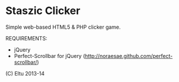 Staszic Clicker
========
Simple web-based HTML5 & PHP clicker game.

REQUIREMENTS:
* jQuery
* Perfect-Scrollbar for jQuery (http://noraesae.github.com/perfect-scrollbar/)

(C) Eltu 2013-14